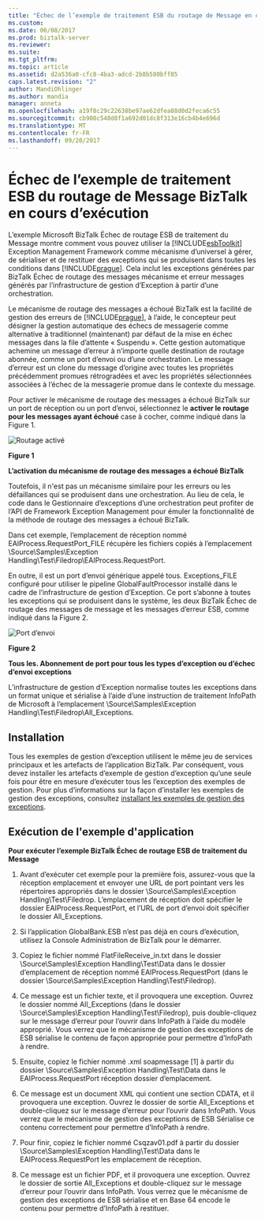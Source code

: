```yaml
---
title: "Échec de l’exemple de traitement ESB du routage de Message en cours d’exécution BizTalk | Documents Microsoft"
ms.custom: 
ms.date: 06/08/2017
ms.prod: biztalk-server
ms.reviewer: 
ms.suite: 
ms.tgt_pltfrm: 
ms.topic: article
ms.assetid: d2a536a0-cfc8-4ba3-adcd-2b8b580bff85
caps.latest.revision: "2"
author: MandiOhlinger
ms.author: mandia
manager: anneta
ms.openlocfilehash: a19f8c29c22638be97ae62dfea88d0d2feca6c55
ms.sourcegitcommit: cb908c540d8f1a692d01dc8f313e16cb4b4e696d
ms.translationtype: MT
ms.contentlocale: fr-FR
ms.lasthandoff: 09/20/2017
---
```

# <a name="running-the-biztalk-failed-message-routing-esb-processing-sample"></a>Échec de l’exemple de traitement ESB du routage de Message BizTalk en cours d’exécution
L’exemple Microsoft BizTalk Échec de routage ESB de traitement du Message montre comment vous pouvez utiliser la [!INCLUDE[esbToolkit](../includes/esbtoolkit-md.md)] Exception Management Framework comme mécanisme d’universel à gérer, de sérialiser et de restituer des exceptions qui se produisent dans toutes les conditions dans [!INCLUDE[prague](../includes/prague-md.md)]. Cela inclut les exceptions générées par BizTalk Échec de routage des messages mécanisme et erreur messages générés par l’infrastructure de gestion d’Exception à partir d’une orchestration.  
  
 Le mécanisme de routage des messages a échoué BizTalk est la facilité de gestion des erreurs de [!INCLUDE[prague](../includes/prague-md.md)], à l’aide, le concepteur peut désigner la gestion automatique des échecs de messagerie comme alternative à traditionnel (maintenant) par défaut de la mise en échec messages dans la file d’attente « Suspendu ». Cette gestion automatique achemine un message d’erreur à n’importe quelle destination de routage abonnée, comme un port d’envoi ou d’une orchestration. Le message d’erreur est un clone du message d’origine avec toutes les propriétés précédemment promues rétrogradées et avec les propriétés sélectionnées associées à l’échec de la messagerie promue dans le contexte du message.  
  
 Pour activer le mécanisme de routage des messages a échoué BizTalk sur un port de réception ou un port d’envoi, sélectionnez le **activer le routage pour les messages ayant échoué** case à cocher, comme indiqué dans la Figure 1.  
  
 ![Routage activé](../esb-toolkit/media/ch6-enabledrouting.gif "§ 6-EnabledRouting")  
  
 **Figure 1**  
  
 **L’activation du mécanisme de routage des messages a échoué BizTalk**  
  
 Toutefois, il n'est pas un mécanisme similaire pour les erreurs ou les défaillances qui se produisent dans une orchestration. Au lieu de cela, le code dans le Gestionnaire d’exceptions d’une orchestration peut profiter de l’API de Framework Exception Management pour émuler la fonctionnalité de la méthode de routage des messages a échoué BizTalk.  
  
 Dans cet exemple, l’emplacement de réception nommé EAIProcess.RequestPort_FILE récupère les fichiers copiés à l’emplacement \Source\Samples\Exception Handling\Test\Filedrop\EAIProcess.RequestPort.  
  
 En outre, il est un port d’envoi générique appelé tous. Exceptions_FILE configuré pour utiliser le pipeline GlobalFaultProcessor installé dans le cadre de l’infrastructure de gestion d’Exception. Ce port s’abonne à toutes les exceptions qui se produisent dans le système, les deux BizTalk Échec de routage des messages de message et les messages d’erreur ESB, comme indiqué dans la Figure 2.  
  
 ![Port d’envoi](../esb-toolkit/media/ch6-sendport.gif "§ 6-ports d’envoi")  
  
 **Figure 2**  
  
 **Tous les. Abonnement de port pour tous les types d’exception ou d’échec d’envoi exceptions**  
  
 L’infrastructure de gestion d’Exception normalise toutes les exceptions dans un format unique et sérialise à l’aide d’une instruction de traitement InfoPath de Microsoft à l’emplacement \Source\Samples\Exception Handling\Test\Filedrop\All_Exceptions.  
  
## <a name="installation"></a>Installation  
 Tous les exemples de gestion d’exception utilisent le même jeu de services principaux et les artefacts de l’application BizTalk. Par conséquent, vous devez installer les artefacts d’exemple de gestion d’exception qu’une seule fois pour être en mesure d’exécuter tous les l’exception des exemples de gestion. Pour plus d’informations sur la façon d’installer les exemples de gestion des exceptions, consultez [installant les exemples de gestion des exceptions](../esb-toolkit/installing-the-exception-management-samples.md).  
  
## <a name="running-the-sample-application"></a>Exécution de l'exemple d'application  
 **Pour exécuter l’exemple BizTalk Échec de routage ESB de traitement du Message**  
  
1.  Avant d’exécuter cet exemple pour la première fois, assurez-vous que la réception emplacement et envoyer une URL de port pointant vers les répertoires appropriés dans le dossier \Source\Samples\Exception Handling\Test\Filedrop. L’emplacement de réception doit spécifier le dossier EAIProcess.RequestPort, et l’URL de port d’envoi doit spécifier le dossier All_Exceptions.  
  
2.  Si l’application GlobalBank.ESB n’est pas déjà en cours d’exécution, utilisez la Console Administration de BizTalk pour le démarrer.  
  
3.  Copiez le fichier nommé FlatFileReceive_in.txt dans le dossier \Source\Samples\Exception Handling\Test\Data dans le dossier d’emplacement de réception nommé EAIProcess.RequestPort (dans le dossier \Source\Samples\Exception Handling\Test\Filedrop).  
  
4.  Ce message est un fichier texte, et il provoquera une exception. Ouvrez le dossier nommé All_Exceptions (dans le dossier \Source\Samples\Exception Handling\Test\Filedrop), puis double-cliquez sur le message d’erreur pour l’ouvrir dans InfoPath à l’aide du modèle approprié. Vous verrez que le mécanisme de gestion des exceptions de ESB sérialise le contenu de façon appropriée pour permettre d’InfoPath à rendre.  
  
5.  Ensuite, copiez le fichier nommé .xml soapmessage [1] à partir du dossier \Source\Samples\Exception Handling\Test\Data dans le EAIProcess.RequestPort réception dossier d’emplacement.  
  
6.  Ce message est un document XML qui contient une section CDATA, et il provoquera une exception. Ouvrez le dossier de sortie All_Exceptions et double-cliquez sur le message d’erreur pour l’ouvrir dans InfoPath. Vous verrez que le mécanisme de gestion des exceptions de ESB Sérialise ce contenu correctement pour permettre d’InfoPath à rendre.  
  
7.  Pour finir, copiez le fichier nommé Csqzav01.pdf à partir du dossier \Source\Samples\Exception Handling\Test\Data dans le EAIProcess.RequestPort les emplacement de réception.  
  
8.  Ce message est un fichier PDF, et il provoquera une exception. Ouvrez le dossier de sortie All_Exceptions et double-cliquez sur le message d’erreur pour l’ouvrir dans InfoPath. Vous verrez que le mécanisme de gestion des exceptions de ESB sérialise et en Base 64 encode le contenu pour permettre d’InfoPath à restituer.